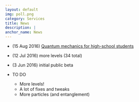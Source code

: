 ```yaml
---
layout: default
img: poll.png
category: Services
title: News
description: |
anchor_name: News
---
```


* (15 Aug 2016) [Quantum mechanics for high-school students](http://p.migdal.pl/2016/08/15/quantum-mechanics-for-high-school-students.html)
* (12 Jul 2016) more levels (34 total)
* (3 Jun 2016) initial public beta

* TO DO
	* More levels!
	* A lot of fixes and tweaks
	* More particles (and entanglement)
